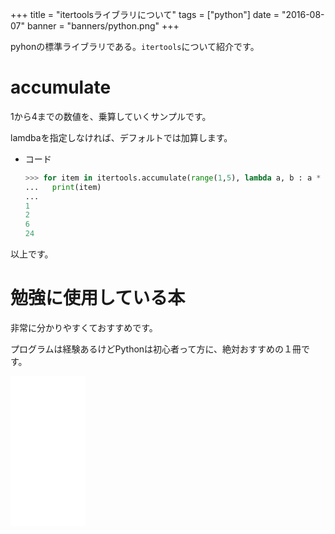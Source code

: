 +++
title = "itertoolsライブラリについて"
tags = ["python"]
date = "2016-08-07"
banner = "banners/python.png"
+++

pyhonの標準ライブラリである。`itertools`について紹介です。

<!--more-->

# accumulate

1から4までの数値を、乗算していくサンプルです。

lamdbaを指定しなければ、デフォルトでは加算します。

- コード

    ```python
    >>> for item in itertools.accumulate(range(1,5), lambda a, b : a * b):
    ...   print(item)
    ...
    1
    2
    6
    24
    ```


以上です。

# 勉強に使用している本

非常に分かりやすくておすすめです。

プログラムは経験あるけどPythonは初心者って方に、絶対おすすめの１冊です。

<iframe src="//rcm-fe.amazon-adsystem.com/e/cm?lt1=_blank&bc1=000000&IS2=1&nou=1&bg1=FFFFFF&fc1=000000&lc1=0000FF&t=bmsirato-22&o=9&p=8&l=as1&m=amazon&f=ifr&ref=qf_sp_asin_til&asins=4873117380" style="width:120px;height:240px;" scrolling="no" marginwidth="0" marginheight="0" frameborder="0"></iframe>

